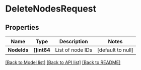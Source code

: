 # DeleteNodesRequest

## Properties
Name | Type | Description | Notes
------------ | ------------- | ------------- | -------------
**NodeIds** | **[]int64** | List of node IDs | [default to null]

[[Back to Model list]](../README.md#documentation-for-models) [[Back to API list]](../README.md#documentation-for-api-endpoints) [[Back to README]](../README.md)

